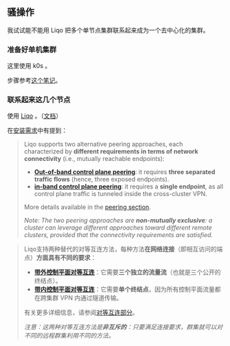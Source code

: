

## 骚操作

我试试能不能用 Liqo 把多个单节点集群联系起来成为一个去中心化的集群。

### 准备好单机集群

这里使用 k0s 。

步骤参考[这个笔记](../k0s-note#单机模式)。

### 联系起来这几个节点

使用 [Liqo](https://liqo.io/) 。（[文档](https://docs.liqo.io/en/latest/)）

在[安装需求](https://docs.liqo.io/en/latest/installation/requirements.html)中有提到：

> Liqo supports two alternative peering approaches, each characterized by **different requirements in terms of network connectivity** (i.e., mutually reachable endpoints):
> 
> - [**Out-of-band control plane peering**](https://docs.liqo.io/en/latest/features/peering.html#featurespeeringoutofbandcontrolplane): it requires **three separated traffic flows** (hence, three exposed endpoints).
> - [**in-band control plane peering**](https://docs.liqo.io/en/latest/features/peering.html#featurespeeringinbandcontrolplane): it requires a **single endpoint**, as all control plane traffic is tunneled inside the cross-cluster VPN.
> 
> More details available in the [peering section](https://docs.liqo.io/en/latest/features/peering.html).
> 
> *Note: The two peering approaches are **non-mutually exclusive**: a cluster can leverage different approaches toward different remote clusters, provided that the connectivity requirements are satisfied.*
> 


> Liqo支持两种替代的对等互连方法，每种方法**在网络连接**（即相互访问的端点）**方面具有不同的要求**：
> 
> - [**带外控制平面对等互连**](https://docs.liqo.io/en/latest/features/peering.html#featurespeeringoutofbandcontrolplane)：它需要**三个独立的流量流**（也就是三个公开的终结点）。
> - [**带内控制平面对等互连**](https://docs.liqo.io/en/latest/features/peering.html#featurespeeringinbandcontrolplane)：它需要**单个终结点**，因为所有控制平面流量都在跨集群 VPN 内通过隧道传输。
>     
> 有关更多详细信息，请参阅[对等互连部分](https://docs.liqo.io/en/latest/features/peering.html)。
> 
> *注意：这两种对等互连方法是**非互斥的**：只要满足连接要求，群集就可以对不同的远程群集利用不同的方法。*
> 




